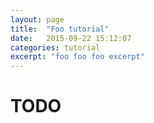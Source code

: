 ```yaml
---
layout: page
title:  "Foo tutorial"
date:   2015-09-22 15:12:07
categories: tutorial
excerpt: "foo foo foo excerpt"
---
```


# TODO
